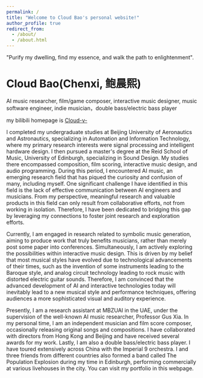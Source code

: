 ```yaml
---
permalink: /
title: "Welcome to Cloud Bao's personal website!"
author_profile: true
redirect_from: 
  - /about/
  - /about.html
---
```


"Purify my dwelling, find my essence, and walk the path to enlightenment".

Cloud Bao(Chenxi, 鲍晨熙)
======
AI music researcher, film/game composer, interactive music designer, music software engineer, indie musician，double bass/electric bass player

my bilibili homepage is [Cloud-v-](https://space.bilibili.com/220834048?spm_id_from=333.1007.0.0)

I completed my undergraduate studies at Beijing University of Aeronautics and Astronautics, specializing in Automation and Information Technology, where my primary research interests were signal processing and intelligent hardware design. I then pursued a master's degree at the Reid School of Music, University of Edinburgh, specializing in Sound Design. My studies there encompassed composition, film scoring, interactive music design, and audio programming. During this period, I encountered AI music, an emerging research field that has piqued the curiosity and confusion of many, including myself. One significant challenge I have identified in this field is the lack of effective communication between AI engineers and musicians. From my perspective, meaningful research and valuable products in this field can only result from collaborative efforts, not from working in isolation. Therefore, I have been dedicated to bridging this gap by leveraging my connections to foster joint research and exploration efforts.

Currently, I am engaged in research related to symbolic music generation, aiming to produce work that truly benefits musicians, rather than merely post some paper into conferences. Simultaneously, I am actively exploring the possibilities within interactive music design. This is driven by my belief that most musical styles have evolved due to technological advancements of their times, such as the invention of some instruments leading to the Baroque style, and analog circuit technology leading to rock music with distorted electric guitar sounds. Therefore, I am convinced that the advanced development of AI and interactive technologies today will inevitably lead to a new musical style and performance techniques, offering audiences a more sophisticated visual and auditory experience.

Presently, I am a research assistant at MBZUAI in the UAE, under the supervision of the well-known AI music researcher, Professor Gus Xia. In my personal time, I am an independent musician and film score composer, occasionally releasing original songs and compositions. I have collaborated with directors from Hong Kong and Beijing and have received several awards for my work. Lastly, I am also a double bass/electric bass player. I have toured extensively across China with the Imperial 9 orchestra. I and three friends from different countries also formed a band called The Population Explosion during my time in Edinburgh, performing commercially at various livehouses in the city. You can visit my portfolio in this webpage.




